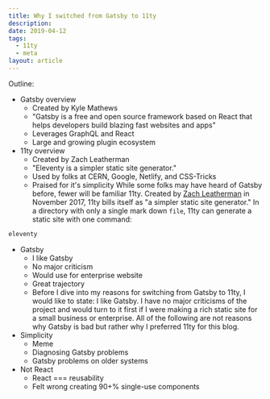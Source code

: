 ```yaml
---
title: Why I switched from Gatsby to 11ty
description: 
date: 2019-04-12
tags:
  - 11ty
  - meta
layout: article
---
```


Outline:
- Gatsby overview
  - Created by Kyle Mathews
  - "Gatsby is a free and open source framework based on React that helps developers build blazing fast websites and apps"
  - Leverages GraphQL and React
  - Large and growing plugin ecosystem
- 11ty overview
  - Created by Zach Leatherman
  - "Eleventy is a simpler static site generator."
  - Used by folks at CERN, Google, Netlify, and CSS-Tricks
  - Praised for it's simplicity
  While some folks may have heard of Gatsby before, fewer will be familiar 11ty. Created by [Zach Leatherman](https://github.com/zachleat) in November 2017, 11ty bills itself as "a simpler static site generator." In a directory with only a single mark down `file`, 11ty can generate a static site with one command:
```bash
eleventy
```
- Gatsby
  - I like Gatsby
  - No major criticism
  - Would use for enterprise website
  - Great trajectory
  - Before I dive into my reasons for switching from Gatsby to 11ty, I would like to state: I like Gatsby. I have no major criticisms of the project and would turn to it first if I were making a rich static site for a small business or enterprise. All of the following are not reasons why Gatsby is bad but rather why I preferred 11ty for this blog.
- Simplicity
  - Meme
  - Diagnosing Gatsby problems
  - Gatsby problems on older systems
- Not React
  - React === reusability
  - Felt wrong creating 90+% single-use components
